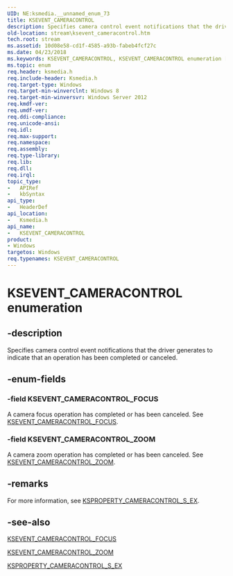 ```yaml
---
UID: NE:ksmedia.__unnamed_enum_73
title: KSEVENT_CAMERACONTROL
description: Specifies camera control event notifications that the driver generates to indicate that an operation has been completed or canceled.
old-location: stream\ksevent_cameracontrol.htm
tech.root: stream
ms.assetid: 10d08e58-cd1f-4585-a93b-fabeb4fcf27c
ms.date: 04/23/2018
ms.keywords: KSEVENT_CAMERACONTROL, KSEVENT_CAMERACONTROL enumeration [Streaming Media Devices], KSEVENT_CAMERACONTROL_FOCUS, KSEVENT_CAMERACONTROL_ZOOM, ksmedia/KSEVENT_CAMERACONTROL, ksmedia/KSEVENT_CAMERACONTROL_FOCUS, ksmedia/KSEVENT_CAMERACONTROL_ZOOM, stream.ksevent_cameracontrol
ms.topic: enum
req.header: ksmedia.h
req.include-header: Ksmedia.h
req.target-type: Windows
req.target-min-winverclnt: Windows 8
req.target-min-winversvr: Windows Server 2012
req.kmdf-ver: 
req.umdf-ver: 
req.ddi-compliance: 
req.unicode-ansi: 
req.idl: 
req.max-support: 
req.namespace: 
req.assembly: 
req.type-library: 
req.lib: 
req.dll: 
req.irql: 
topic_type:
-	APIRef
-	kbSyntax
api_type:
-	HeaderDef
api_location:
-	Ksmedia.h
api_name:
-	KSEVENT_CAMERACONTROL
product:
- Windows
targetos: Windows
req.typenames: KSEVENT_CAMERACONTROL
---
```


# KSEVENT_CAMERACONTROL enumeration


## -description


Specifies camera control event notifications that the driver generates to indicate that an operation has been completed or canceled.


## -enum-fields




### -field KSEVENT_CAMERACONTROL_FOCUS

A camera focus operation has completed or has been canceled. See <a href="https://msdn.microsoft.com/library/windows/hardware/jj156037">KSEVENT_CAMERACONTROL_FOCUS</a>.


### -field KSEVENT_CAMERACONTROL_ZOOM

A camera zoom operation has completed or has been canceled. See <a href="https://msdn.microsoft.com/library/windows/hardware/jj156038">KSEVENT_CAMERACONTROL_ZOOM</a>.


## -remarks



For more information, see <a href="https://msdn.microsoft.com/library/windows/hardware/jj151593">KSPROPERTY_CAMERACONTROL_S_EX</a>.




## -see-also




<a href="https://msdn.microsoft.com/library/windows/hardware/jj156037">KSEVENT_CAMERACONTROL_FOCUS</a>



<a href="https://msdn.microsoft.com/library/windows/hardware/jj156038">KSEVENT_CAMERACONTROL_ZOOM</a>



<a href="https://msdn.microsoft.com/library/windows/hardware/jj151593">KSPROPERTY_CAMERACONTROL_S_EX</a>
 

 

